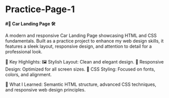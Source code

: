 # Practice-Page-1

**#🚗 Car Landing Page 🛠️**

A modern and responsive Car Landing Page showcasing HTML and CSS fundamentals. Built as a practice project to enhance my web design skills, it features a sleek layout, responsive design, and attention to detail for a professional look.

🔑 Key Highlights:
🖼️ Stylish Layout: Clean and elegant design.
📱 Responsive Design: Optimized for all screen sizes.
🎨 CSS Styling: Focused on fonts, colors, and alignment.

🌟 What I Learned: Semantic HTML structure, advanced CSS techniques, and responsive web design principles.
